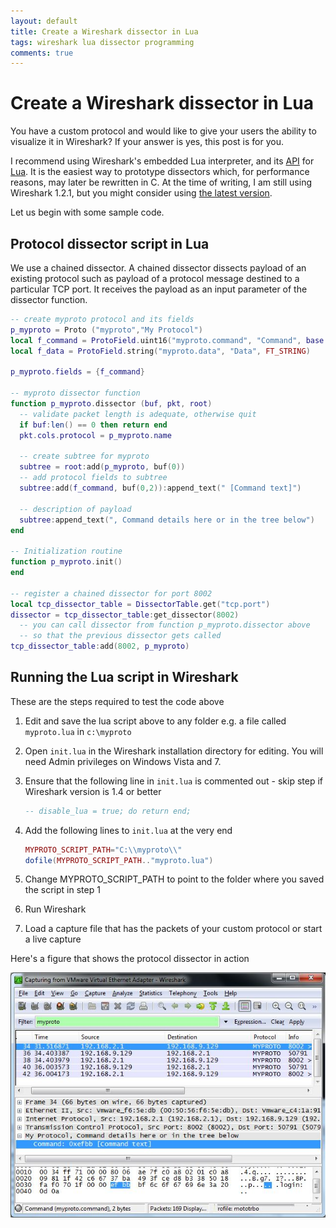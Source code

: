 ```yaml
---
layout: default
title: Create a Wireshark dissector in Lua
tags: wireshark lua dissector programming
comments: true
---
```

# Create a Wireshark dissector in Lua

You have a custom protocol and would like to give your users the ability to visualize it in Wireshark? If your answer is yes, this post is for you.

I recommend using Wireshark's embedded Lua interpreter, and its [API](https://www.wireshark.org/docs/wsdg_html_chunked/wsluarm_modules.html) for [Lua](http://www.lua.org/pil/). It is the easiest way to prototype dissectors which, for performance reasons, may later be rewritten in C. At the time of writing, I am still using Wireshark 1.2.1, but you might consider using [the latest version](http://www.wireshark.org/download.html).

Let us begin with some sample code.

## Protocol dissector script in Lua

We use a chained dissector. A chained dissector dissects payload of an existing protocol such as payload of a protocol message destined to a particular TCP port. It receives the payload as an input parameter of the dissector function.

```lua
-- create myproto protocol and its fields
p_myproto = Proto ("myproto","My Protocol")
local f_command = ProtoField.uint16("myproto.command", "Command", base.HEX)
local f_data = ProtoField.string("myproto.data", "Data", FT_STRING)

p_myproto.fields = {f_command}

-- myproto dissector function
function p_myproto.dissector (buf, pkt, root)
  -- validate packet length is adequate, otherwise quit
  if buf:len() == 0 then return end
  pkt.cols.protocol = p_myproto.name

  -- create subtree for myproto
  subtree = root:add(p_myproto, buf(0))
  -- add protocol fields to subtree
  subtree:add(f_command, buf(0,2)):append_text(" [Command text]")

  -- description of payload
  subtree:append_text(", Command details here or in the tree below")
end

-- Initialization routine
function p_myproto.init()
end

-- register a chained dissector for port 8002
local tcp_dissector_table = DissectorTable.get("tcp.port")
dissector = tcp_dissector_table:get_dissector(8002)
  -- you can call dissector from function p_myproto.dissector above
  -- so that the previous dissector gets called
tcp_dissector_table:add(8002, p_myproto)
```

## Running the Lua script in Wireshark

These are the steps required to test the code above

1. Edit and save the lua script above to any folder e.g. a file called `myproto.lua` in `c:\myproto`

2. Open `init.lua` in the Wireshark installation directory for editing. You will need Admin privileges on Windows Vista and 7.

3. Ensure that the following line in `init.lua` is commented out - skip step if Wireshark version is 1.4 or better

    ```lua
    -- disable_lua = true; do return end;
    ```

4. Add the following lines to `init.lua` at the very end

    ```lua
    MYPROTO_SCRIPT_PATH="C:\\myproto\\"
    dofile(MYPROTO_SCRIPT_PATH.."myproto.lua")
    ```

5. Change MYPROTO_SCRIPT_PATH to point to the folder where you saved the script in step 1

6. Run Wireshark

7. Load a capture file that has the packets of your custom protocol or start a live capture

Here's a figure that shows the protocol dissector in action

![Wireshark Dissector](/assets/img/wireshark-lua.jpg)
